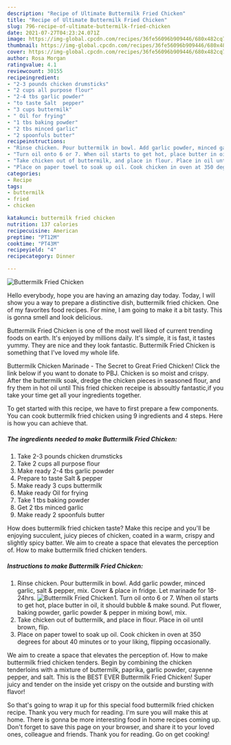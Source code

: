 ```yaml
---
description: "Recipe of Ultimate Buttermilk Fried Chicken"
title: "Recipe of Ultimate Buttermilk Fried Chicken"
slug: 796-recipe-of-ultimate-buttermilk-fried-chicken
date: 2021-07-27T04:23:24.071Z
image: https://img-global.cpcdn.com/recipes/36fe56096b909446/680x482cq70/buttermilk-fried-chicken-recipe-main-photo.jpg
thumbnail: https://img-global.cpcdn.com/recipes/36fe56096b909446/680x482cq70/buttermilk-fried-chicken-recipe-main-photo.jpg
cover: https://img-global.cpcdn.com/recipes/36fe56096b909446/680x482cq70/buttermilk-fried-chicken-recipe-main-photo.jpg
author: Rosa Morgan
ratingvalue: 4.1
reviewcount: 30155
recipeingredient:
- "2-3 pounds chicken drumsticks"
- "2 cups all purpose flour"
- "2-4 tbs garlic powder"
- "to taste Salt  pepper"
- "3 cups buttermilk"
- " Oil for frying"
- "1 tbs baking powder"
- "2 tbs minced garlic"
- "2 spoonfuls butter"
recipeinstructions:
- "Rinse chicken. Pour buttermilk in bowl. Add garlic powder, minced garlic, salt &amp; pepper, mix. Cover &amp; place in fridge. Let marinade for 18-24hrs."
- "Turn oil onto 6 or 7. When oil starts to get hot, place butter in oil, it should bubble &amp; make sound. Put flower, baking powder, garlic powder &amp; pepper in mixing bowl, mix."
- "Take chicken out of buttermilk, and place in flour. Place in oil until brown, flip."
- "Place on paper towel to soak up oil. Cook chicken in oven at 350 degrees for about 40 minutes or to your liking, flipping occasionally."
categories:
- Recipe
tags:
- buttermilk
- fried
- chicken

katakunci: buttermilk fried chicken 
nutrition: 137 calories
recipecuisine: American
preptime: "PT12M"
cooktime: "PT43M"
recipeyield: "4"
recipecategory: Dinner

---
```



![Buttermilk Fried Chicken](https://img-global.cpcdn.com/recipes/36fe56096b909446/680x482cq70/buttermilk-fried-chicken-recipe-main-photo.jpg)

Hello everybody, hope you are having an amazing day today. Today, I will show you a way to prepare a distinctive dish, buttermilk fried chicken. One of my favorites food recipes. For mine, I am going to make it a bit tasty. This is gonna smell and look delicious.

Buttermilk Fried Chicken is one of the most well liked of current trending foods on earth. It's enjoyed by millions daily. It's simple, it is fast, it tastes yummy. They are nice and they look fantastic. Buttermilk Fried Chicken is something that I've loved my whole life.

Buttermilk Chicken Marinade - The Secret to Great Fried Chicken! Click the link below if you want to donate to PBJ. Chicken is so moist and crispy. After the buttermilk soak, dredge the chicken pieces in seasoned flour, and fry them in hot oil until This fried chicken receipe is absoultly fantastic,if you take your time get all your ingredients together.


To get started with this recipe, we have to first prepare a few components. You can cook buttermilk fried chicken using 9 ingredients and 4 steps. Here is how you can achieve that.

<!--inarticleads1-->

##### The ingredients needed to make Buttermilk Fried Chicken:

1. Take 2-3 pounds chicken drumsticks
1. Take 2 cups all purpose flour
1. Make ready 2-4 tbs garlic powder
1. Prepare to taste Salt &amp; pepper
1. Make ready 3 cups buttermilk
1. Make ready  Oil for frying
1. Take 1 tbs baking powder
1. Get 2 tbs minced garlic
1. Make ready 2 spoonfuls butter


How does buttermilk fried chicken taste? Make this recipe and you&#39;ll be enjoying succulent, juicy pieces of chicken, coated in a warm, crispy and slightly spicy batter. We aim to create a space that elevates the perception of. How to make buttermilk fried chicken tenders. 

<!--inarticleads2-->

##### Instructions to make Buttermilk Fried Chicken:

1. Rinse chicken. Pour buttermilk in bowl. Add garlic powder, minced garlic, salt &amp; pepper, mix. Cover &amp; place in fridge. Let marinade for 18-24hrs.
<img src="https://img-global.cpcdn.com/steps/e7fe6b9e9f6bef93/160x128cq70/buttermilk-fried-chicken-recipe-step-1-photo.jpg" alt="Buttermilk Fried Chicken">1. Turn oil onto 6 or 7. When oil starts to get hot, place butter in oil, it should bubble &amp; make sound. Put flower, baking powder, garlic powder &amp; pepper in mixing bowl, mix.
1. Take chicken out of buttermilk, and place in flour. Place in oil until brown, flip.
1. Place on paper towel to soak up oil. Cook chicken in oven at 350 degrees for about 40 minutes or to your liking, flipping occasionally.


We aim to create a space that elevates the perception of. How to make buttermilk fried chicken tenders. Begin by combining the chicken tenderloins with a mixture of buttermilk, paprika, garlic powder, cayenne pepper, and salt. This is the BEST EVER Buttermilk Fried Chicken! Super juicy and tender on the inside yet crispy on the outside and bursting with flavor! 

So that's going to wrap it up for this special food buttermilk fried chicken recipe. Thank you very much for reading. I'm sure you will make this at home. There is gonna be more interesting food in home recipes coming up. Don't forget to save this page on your browser, and share it to your loved ones, colleague and friends. Thank you for reading. Go on get cooking!
